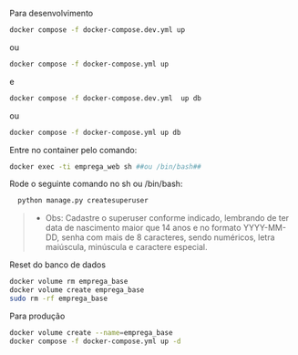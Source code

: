 Para desenvolvimento

```bash
docker compose -f docker-compose.dev.yml up
```

ou

```bash
docker compose -f docker-compose.yml up
```

e

```bash
docker compose -f docker-compose.dev.yml  up db
```

ou

```bash
docker compose -f docker-compose.yml up db
```

Entre no container pelo comando:
```bash
docker exec -ti emprega_web sh ##ou /bin/bash##
```
Rode o seguinte comando no sh ou /bin/bash:
```bash
  python manage.py createsuperuser
```
  >* Obs: Cadastre o superuser conforme indicado, lembrando de ter data de nascimento maior que 14 anos e no formato YYYY-MM-DD, senha com mais de 8 caracteres, sendo numéricos, letra maiúscula, minúscula e caractere especial.

Reset do banco de dados
```bash
docker volume rm emprega_base
docker volume create emprega_base
sudo rm -rf emprega_base
```

Para produção
```bash 
docker volume create --name=emprega_base
docker compose -f docker-compose.yml up -d
```
